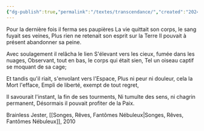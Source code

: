 ```yaml
---
{"dg-publish":true,"permalink":"/textes/transcendance/","created":"2024-04-08T12:06:16.411+02:00","updated":"2024-04-08T13:17:40.168+02:00"}
---
```


Pour la dernière fois il ferma ses paupières
La vie quittait son corps, le sang fuyait ses veines,
Plus rien ne retenait son esprit sur la Terre
Il pouvait à présent abandonner sa peine.

Avec soulagement il relâcha le lien
S'élevant vers les cieux, fumée dans les nuages,
Observant, tout en bas, le corps qui était sien,
Tel un oiseau captif se moquant de sa cage;
  
Et tandis qu'il riait, s'envolant vers l'Espace,
Plus ni peur ni douleur, cela la Mort l'efface,
Empli de liberté, exempt de tout regret,
  
Il savourait l'instant, la fin de ses tourments,
Ni tumulte des sens, ni chagrin permanent,
Désormais il pouvait profiter de la Paix.

Brainless Jester, [[Songes, Rêves, Fantômes Nébuleux\|Songes, Rêves, Fantômes Nébuleux]], 2010
